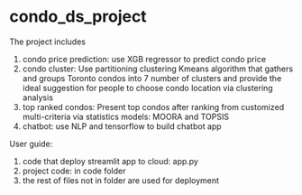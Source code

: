 # condo_ds_project
The project includes
1. condo price prediction: use XGB regressor to predict condo price 
2. condo cluster: Use partitioning clustering Kmeans algorithm that gathers and groups Toronto condos into 7 number of clusters and provide the ideal suggestion for people to choose condo location via clustering analysis
3. top ranked condos: Present top condos after ranking from customized
multi-criteria via statistics models: MOORA and TOPSIS
4. chatbot: use NLP and tensorflow to build chatbot app

User guide:
1. code that deploy streamlit app to cloud: app.py
2. project code: in code folder
3. the rest of files not in folder are used for deployment
